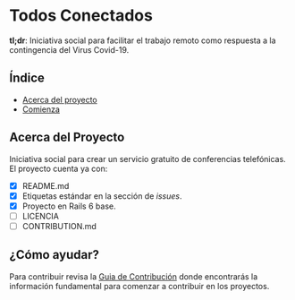 # Todos Conectados

**tl;dr**: Iniciativa social para facilitar el trabajo remoto como respuesta a la contingencia del Virus Covid-19.

## Índice

* [Acerca del proyecto](https://github.com/todosconectados/api#acerca-del-proyecto)
* [Comienza](https://github.com/todosconectados/api#comienza)


## Acerca del Proyecto

Iniciativa social para crear un servicio gratuito de conferencias telefónicas. El proyecto cuenta ya con:

* [x] README.md
* [x] Etiquetas estándar en la sección de *issues*.
* [x] Proyecto en Rails 6 base.
* [ ] LICENCIA
* [ ] CONTRIBUTION.md

## ¿Cómo ayudar?
Para contribuir revisa la [Guia de Contribución](https://github.com/todosconectados/api/blob/master/CONTRIBUTING.md) donde encontrarás la información fundamental para comenzar a contribuir en los proyectos.
